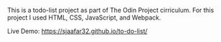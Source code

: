 This is a todo-list project as part of The Odin Project cirriculum. For this project I used HTML, CSS, JavaScript, and Webpack.

Live Demo: https://sjaafar32.github.io/to-do-list/